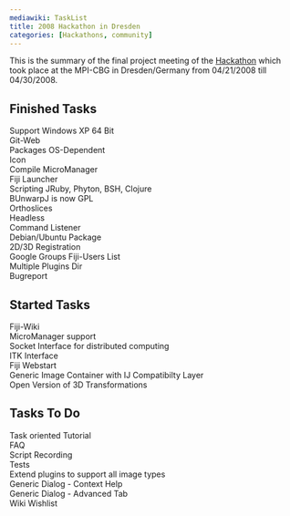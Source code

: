```yaml
---
mediawiki: TaskList
title: 2008 Hackathon in Dresden
categories: [Hackathons, community]
---
```


This is the summary of the final project meeting of the [Hackathon](/events/hackathons) which took place at the MPI-CBG in Dresden/Germany from 04/21/2008 till 04/30/2008.

## Finished Tasks

Support Windows XP 64 Bit  
Git-Web  
Packages OS-Dependent  
Icon  
Compile MicroManager  
Fiji Launcher  
Scripting JRuby, Phyton, BSH, Clojure  
BUnwarpJ is now GPL  
Orthoslices  
Headless  
Command Listener  
Debian/Ubuntu Package  
2D/3D Registration  
Google Groups Fiji-Users List  
Multiple Plugins Dir  
Bugreport

## Started Tasks

Fiji-Wiki  
MicroManager support  
Socket Interface for distributed computing  
ITK Interface  
Fiji Webstart  
Generic Image Container with IJ Compatibilty Layer  
Open Version of 3D Transformations

## Tasks To Do

Task oriented Tutorial  
FAQ  
Script Recording  
Tests  
Extend plugins to support all image types  
Generic Dialog - Context Help  
Generic Dialog - Advanced Tab  
Wiki Wishlist
